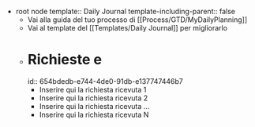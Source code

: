- root node
  template:: Daily Journal
  template-including-parent:: false
	- Vai alla guida del tuo processo di [[Process/GTD/MyDailyPlanning]]
	- Vai al template del [[Templates/Daily Journal]] per migliorarlo
	- # Richieste e
	  id:: 654bdedb-e744-4de0-91db-e137747446b7
		- Inserire qui la richiesta ricevuta 1
		- Inserire qui la richiesta ricevuta 2
		- Inserire qui la richiesta ricevuta ...
		- Inserire qui la richiesta ricevuta N